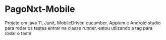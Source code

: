 # PagoNxt-Mobile
Projeto em java 11, Junit, MobileDriver, cucumber, Appium e Android studio 
para rodar os testes entrar na classe runner, estou utlizando a tag para rodar o teste
